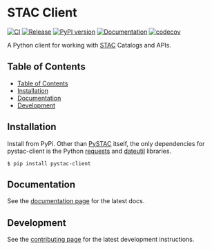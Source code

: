 # STAC Client <!-- omit in toc -->

[![CI](https://github.com/stac-utils/pystac-client/actions/workflows/continuous-integration.yml/badge.svg)](https://github.com/stac-utils/pystac-client/actions/workflows/continuous-integration.yml)
[![Release](https://github.com/stac-utils/pystac-client/actions/workflows/release.yml/badge.svg)](https://github.com/stac-utils/pystac-client/actions/workflows/release.yml)
[![PyPI version](https://badge.fury.io/py/pystac-client.svg)](https://badge.fury.io/py/pystac-client)
[![Documentation](https://readthedocs.org/projects/pystac-client/badge/?version=latest)](https://pystac-client.readthedocs.io/en/latest/)
[![codecov](https://codecov.io/gh/stac-utils/pystac-client/branch/main/graph/badge.svg)](https://codecov.io/gh/stac-utils/pystac-client)


A Python client for working with [STAC](https://stacspec.org/) Catalogs and APIs.

## Table of Contents

- [Table of Contents](#table-of-contents)
- [Installation](#installation)
- [Documentation](#documentation)
- [Development](#development)

## Installation

Install from PyPi. Other than [PySTAC](https://pystac.readthedocs.io) itself, the only dependencies for pystac-client is the Python [requests](https://docs.python-requests.org) and [dateutil](https://dateutil.readthedocs.io) libraries.

```shell
$ pip install pystac-client
```

## Documentation

See the [documentation page](https://pystac-client.readthedocs.io/en/latest/) for the latest docs.

## Development

See the [contributing page](https://pystac-client.readthedocs.io/en/latest/contributing) for the latest development instructions.
